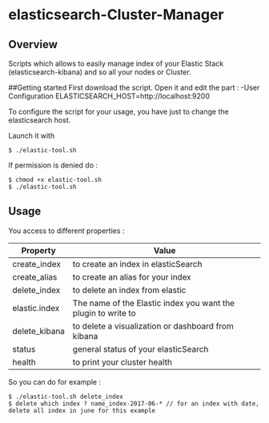 
# elasticsearch-Cluster-Manager

## Overview 
Scripts which allows to easily manage index of your Elastic Stack (elasticsearch-kibana) and so all your nodes or Cluster.

##Getting started
First download the script.
Open it and edit the part : 
-User Configuration
ELASTICSEARCH_HOST=http://localhost:9200

To configure the script for your usage, you have just to change the elasticsearch host.

Launch it with 

```
$ ./elastic-tool.sh
```
If permission is denied do : 

```
$ chmod +x elastic-tool.sh
$ ./elastic-tool.sh
```


## Usage
You access to different properties  : 



| Property       | Value                                                       |
|----------------|-------------------------------------------------------------|
|create_index  |to create an index in elasticSearch                                 |
|create_alias |to create an alias for your index                           |
|delete_index|to delete an index from elastic                                   |
|elastic.index |The name of the Elastic index you want the plugin to write to|
|delete_kibana|to delete a visualization or dashboard from kibana              |
|status| general status of your elasticSearch     |
|  health|to print your cluster health           |

  
  So you can do for example : 
  ```
$ ./elastic-tool.sh delete_index
$ delete which index ? name_index-2017-06-* // for an index with date, delete all index in june for this example
```

